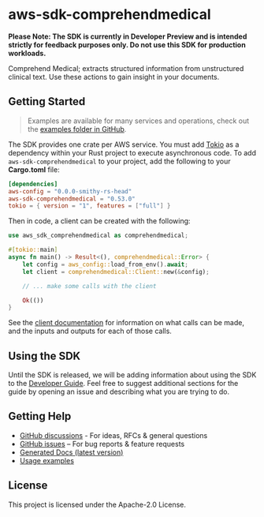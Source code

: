 # aws-sdk-comprehendmedical

**Please Note: The SDK is currently in Developer Preview and is intended strictly for
feedback purposes only. Do not use this SDK for production workloads.**

Comprehend Medical; extracts structured information from unstructured clinical text. Use these actions to gain insight in your documents.

## Getting Started

> Examples are available for many services and operations, check out the
> [examples folder in GitHub](https://github.com/awslabs/aws-sdk-rust/tree/main/examples).

The SDK provides one crate per AWS service. You must add [Tokio](https://crates.io/crates/tokio)
as a dependency within your Rust project to execute asynchronous code. To add `aws-sdk-comprehendmedical` to
your project, add the following to your **Cargo.toml** file:

```toml
[dependencies]
aws-config = "0.0.0-smithy-rs-head"
aws-sdk-comprehendmedical = "0.53.0"
tokio = { version = "1", features = ["full"] }
```

Then in code, a client can be created with the following:

```rust
use aws_sdk_comprehendmedical as comprehendmedical;

#[tokio::main]
async fn main() -> Result<(), comprehendmedical::Error> {
    let config = aws_config::load_from_env().await;
    let client = comprehendmedical::Client::new(&config);

    // ... make some calls with the client

    Ok(())
}
```

See the [client documentation](https://docs.rs/aws-sdk-comprehendmedical/latest/aws_sdk_comprehendmedical/client/struct.Client.html)
for information on what calls can be made, and the inputs and outputs for each of those calls.

## Using the SDK

Until the SDK is released, we will be adding information about using the SDK to the
[Developer Guide](https://docs.aws.amazon.com/sdk-for-rust/latest/dg/welcome.html). Feel free to suggest
additional sections for the guide by opening an issue and describing what you are trying to do.

## Getting Help

* [GitHub discussions](https://github.com/awslabs/aws-sdk-rust/discussions) - For ideas, RFCs & general questions
* [GitHub issues](https://github.com/awslabs/aws-sdk-rust/issues/new/choose) – For bug reports & feature requests
* [Generated Docs (latest version)](https://awslabs.github.io/aws-sdk-rust/)
* [Usage examples](https://github.com/awslabs/aws-sdk-rust/tree/main/examples)

## License

This project is licensed under the Apache-2.0 License.

